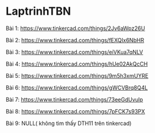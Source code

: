 # LaptrinhTBN
Bài 1: https://www.tinkercad.com/things/2Jv6aWpz26U

Bài 2: https://www.tinkercad.com/things/fEXQIx6NbHR

Bài 3: https://www.tinkercad.com/things/eiVKua7qNLV

Bài 4: https://www.tinkercad.com/things/hUe02AkQcCH 

Bài 5: https://www.tinkercad.com/things/9m5h3xmUYRE

Bài 6: https://www.tinkercad.com/things/gWCVBrq8Q4L

Bài 7: https://www.tinkercad.com/things/73eeGdUvulp

Bài 8: https://www.tinkercad.com/things/7pFCK7s93PX

Bài 9: NULL( không tìm thấy DTH11 trên tinkercad)
